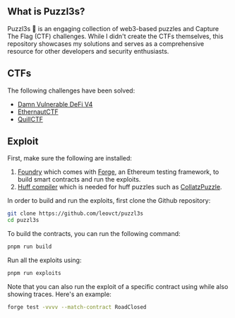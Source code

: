 ## What is Puzzl3s?

Puzzl3s 🧩 is an engaging collection of web3-based puzzles and Capture The Flag (CTF) challenges. While I didn't create the CTFs themselves, this repository showcases my solutions and serves as a comprehensive resource for other developers and security enthusiasts.

## CTFs

The following challenges have been solved:

- [Damn Vulnerable DeFi V4](docs/DamnVulnerableDeFi.md)
- [EthernautCTF](docs/EthernautCTF.md)
- [QuillCTF](docs/QuillCTF.md)

## Exploit

First, make sure the following are installed:

1. [Foundry](https://book.getfoundry.sh/getting-started/installation) which comes with [Forge](https://book.getfoundry.sh/forge/), an Ethereum testing framework, to build smart contracts and run the exploits.
2. [Huff compiler](https://docs.huff.sh/get-started/installing/) which is needed for huff puzzles such as [CollatzPuzzle](src/QuillCTF/CollatzPuzzle.sol).

In order to build and run the exploits, first clone the Github repository:

```sh
git clone https://github.com/leovct/puzzl3s
cd puzzl3s
```

To build the contracts, you can run the following command:

```sh
pnpm run build
```

Run all the exploits using:

```sh
pnpm run exploits
```

Note that you can also run the exploit of a specific contract using while also showing traces. Here's an example:

```sh
forge test -vvvv --match-contract RoadClosed
```
